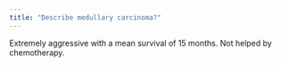 ```yaml
---
title: "Describe medullary carcinoma?"
---
```

Extremely aggressive with a mean survival of 15 months. Not helped by chemotherapy.

